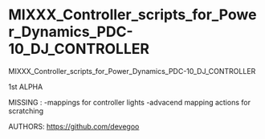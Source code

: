 # MIXXX_Controller_scripts_for_Power_Dynamics_PDC-10_DJ_CONTROLLER
MIXXX_Controller_scripts_for_Power_Dynamics_PDC-10_DJ_CONTROLLER

1st ALPHA

MISSING : 
-mappings for controller lights 
-advacend mapping actions for scratching

AUTHORS:
https://github.com/devegoo
